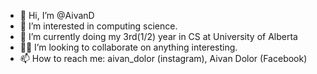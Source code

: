 - 👋 Hi, I’m @AivanD
- 👀 I’m interested in computing science.
- 🌱 I’m currently doing my 3rd(1/2) year in CS at University of Alberta
- 👍🏻 I’m looking to collaborate on anything interesting.
- 📫 How to reach me: aivan_dolor (instagram), Aivan Dolor (Facebook)

<!---
AivanD/AivanD is a ✨ special ✨ repository because its `README.md` (this file) appears on your GitHub profile.
You can click the Preview link to take a look at your changes.
--->
